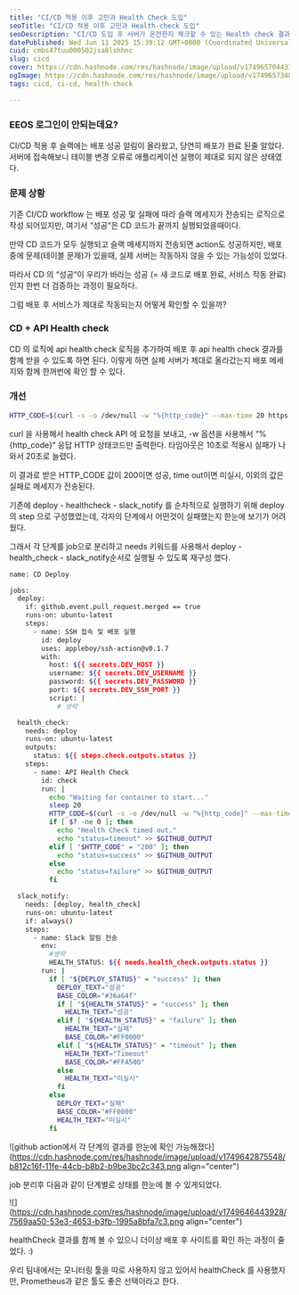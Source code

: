 ```yaml
---
title: "CI/CD 적용 이후 고민과 Health Check 도입"
seoTitle: "CI/CD 적용 이후 고민과 Health-check 도입"
seoDescription: "CI/CD 도입 후 서버가 온전한지 체크할 수 있는 Health check 결과를 추가적으로 workflow 에 구성하게되었습니다."
datePublished: Wed Jun 11 2025 15:39:12 GMT+0000 (Coordinated Universal Time)
cuid: cmbs47tuu000502jsa8lshhnc
slug: cicd
cover: https://cdn.hashnode.com/res/hashnode/image/upload/v1749657044339/654ab4cc-82d7-46fd-8f74-41ad5b1dfd8b.png
ogImage: https://cdn.hashnode.com/res/hashnode/image/upload/v1749657348006/b176d8bd-047e-47b6-b3ed-b31c42a81ef5.png
tags: cicd, ci-cd, health-check

---
```


### EEOS 로그인이 안되는데요?

CI/CD 적용 후 슬랙에는 배포 성공 알림이 올라왔고, 당연히 배포가 완료 된줄 알았다. 서버에 접속해보니 테이블 변경 오류로 애플리케이션 실행이 제대로 되지 않은 상태였다.

### 문제 상황

기존 CI/CD workflow 는 배포 성공 및 실패에 따라 슬랙 메세지가 전송되는 로직으로 작성 되어있지만, 여기서 “성공“은 CD 코드가 끝까지 실행되었을때이다.

만약 CD 코드가 모두 실행되고 슬랙 메세지까지 전송되면 action도 성공하지만, 배포 중에 문제(테이블 문제)가 있을때, 실제 서버는 작동하지 않을 수 있는 가능성이 있었다.

따라서 CD 의 “성공“이 우리가 바라는 성공 (= 새 코드로 배포 완료, 서비스 작동 완료) 인지 한번 더 검증하는 과정이 필요하다.

그럼 배포 후 서비스가 제대로 작동되는지 어떻게 확인할 수 있을까?

### CD + API Health check

CD 의 로직에 api health check 로직을 추가하여 배포 후 api health check 결과를 함께 받을 수 있도록 하면 된다. 이렇게 하면 실제 서버가 제대로 올라갔는지 배포 메세지와 함께 한꺼번에 확인 할 수 있다.

### 개선

```bash
HTTP_CODE=$(curl -s -o /dev/null -w "%{http_code}" --max-time 20 https://dev.eeos.econovation.kr/api/health-check)
```

curl 을 사용해서 health check API 에 요청을 보내고, -w 옵션을 사용해서 “%{http\_code}“ 응답 HTTP 상태코드만 출력한다. 타임아웃은 10초로 적용시 실패가 나와서 20초로 늘렸다.

이 결과로 받은 HTTP\_CODE 값이 200이면 성공, time out이면 미실시, 이외의 값은 실패로 메세지가 전송된다.

기존에 deploy - healthcheck - slack\_notify 를 순차적으로 실행하기 위해 deploy 의 step 으로 구성했었는데, 각자의 단계에서 어떤것이 실패했는지 한눈에 보기가 어려웠다.

그래서 각 단계를 job으로 분리하고 needs 키워드를 사용해서 deploy - health\_check - slack\_notify순서로 실행될 수 있도록 재구성 했다.

```bash
name: CD Deploy

jobs:
  deploy:
    if: github.event.pull_request.merged == true
    runs-on: ubuntu-latest
    steps:
      - name: SSH 접속 및 배포 실행
        id: deploy
        uses: appleboy/ssh-action@v0.1.7
        with:
          host: ${{ secrets.DEV_HOST }}
          username: ${{ secrets.DEV_USERNAME }}
          password: ${{ secrets.DEV_PASSWORD }}
          port: ${{ secrets.DEV_SSH_PORT }}
          script: |
            # 생략

  health_check:
    needs: deploy
    runs-on: ubuntu-latest
    outputs:
      status: ${{ steps.check.outputs.status }}
    steps:
      - name: API Health Check
        id: check
        run: |
          echo "Waiting for container to start..."
          sleep 20
          HTTP_CODE=$(curl -s -o /dev/null -w "%{http_code}" --max-time 10 https://dev.eeos.econovation.kr/api/health-check)
          if [ $? -ne 0 ]; then
            echo "Health Check timed out."
            echo "status=timeout" >> $GITHUB_OUTPUT
          elif [ "$HTTP_CODE" = "200" ]; then
            echo "status=success" >> $GITHUB_OUTPUT
          else
            echo "status=failure" >> $GITHUB_OUTPUT
          fi

  slack_notify:
    needs: [deploy, health_check]
    runs-on: ubuntu-latest
    if: always()
    steps:
      - name: Slack 알림 전송
        env:
          #생략
          HEALTH_STATUS: ${{ needs.health_check.outputs.status }}
        run: |
          if [ "${DEPLOY_STATUS}" = "success" ]; then
            DEPLOY_TEXT="성공"
            BASE_COLOR="#36a64f"
            if [ "${HEALTH_STATUS}" = "success" ]; then
              HEALTH_TEXT="성공"
            elif [ "${HEALTH_STATUS}" = "failure" ]; then
              HEALTH_TEXT="실패"
              BASE_COLOR="#FF0000"
            elif [ "${HEALTH_STATUS}" = "timeout" ]; then
              HEALTH_TEXT="Timeout"
              BASE_COLOR="#FFA500"
            else
              HEALTH_TEXT="미실시"
            fi
          else
            DEPLOY_TEXT="실패"
            BASE_COLOR="#FF0000"
            HEALTH_TEXT="미실시"
          fi
```

![github action에서 각 단계의 결과를 한눈에 확인 가능해졌다](https://cdn.hashnode.com/res/hashnode/image/upload/v1749642875548/b812c16f-11fe-44cb-b8b2-b9be3bc2c343.png align="center")

job 분리후 다음과 같이 단계별로 상태를 한눈에 볼 수 있게되었다.

![](https://cdn.hashnode.com/res/hashnode/image/upload/v1749646443928/7569aa50-53e3-4653-b3fb-1995a8bfa7c3.png align="center")

healthCheck 결과를 함께 볼 수 있으니 더이상 배포 후 사이트를 확인 하는 과정이 줄었다. :)

우리 팀내에서는 모니터링 툴을 따로 사용하지 않고 있어서 healthCheck 를 사용했지만, Prometheus과 같은 툴도 좋은 선택이라고 한다.